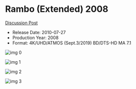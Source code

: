 # Rambo (Extended) 2008

[Discussion Post](https://www.avsforum.com/threads/bass-eq-for-filtered-movies.2995212/post-57848462)

* Release Date: 2010-07-27
* Production Year: 2008
* Format: 4K/UHD/ATMOS (Sept.3/2019) BD/DTS-HD MA 7.1

![img 0](https://i.imgur.com/XvNUC4r.jpg)

![img 1](https://i.imgur.com/1PJYPFV.png)

![img 2](https://i.imgur.com/Kmd2p2O.jpg)

![img 3](https://i.imgur.com/OEwqFHf.jpg)

